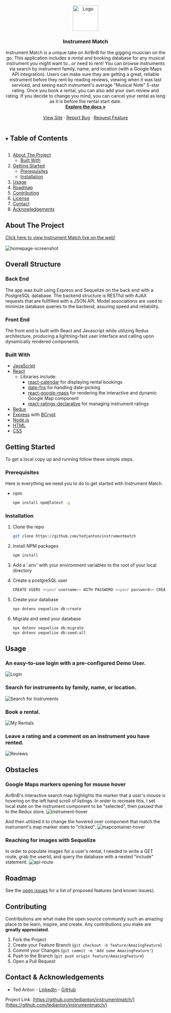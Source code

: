 <!-- PROJECT SHIELDS -->
<!--
*** I'm using markdown "reference style" links for readability.
*** Reference links are enclosed in brackets [ ] instead of parentheses ( ).
*** See the bottom of this document for the declaration of the reference variables
*** for contributors-url, forks-url, etc. This is an optional, concise syntax you may use.
*** https://www.markdownguide.org/basic-syntax/#reference-style-links
-->



<!-- PROJECT LOGO -->
<br />
<p align="center">
  <a href="https://github.com/tedjanton/instrumentmatch">
    <img src="frontend/src/images/favicon_io/android-chrome-512x512.png" alt="Logo" width="80" height="80" style="background-color:white">
  </a>

  <h3 align="center">Instrument Match</h3>

  <p align="center">
    Instrument Match is a unique take on AirBnB for the gigging musician on the go. This application includes a rental and booking database for any musical instrument you might want to...or need to rent! You can browse instruments via search by instrument family, name, and location (with a Google Maps API integration). Users can make sure they are getting a great, reliable instrument before they rent by reading reviews, viewing when it was last serviced, and seeing each instrument's average "Musical Note" 5-star rating. Once you book a rental, you can also add your own review and rating. If you decide to change you mind, you can cancel your rental as long as it is before the rental start date.
    <br />
    <a href="https://github.com/tedjanton/instrumentmatch"><strong>Explore the docs »</strong></a>
    <br />
    <br />
    <a href="https://instrumentmatch.herokuapp.com/">View Site</a>
    ·
    <a href="https://github.com/tedjanton/instrumentmatch/issues">Report Bug</a>
    ·
    <a href="https://github.com/tedjanton/instrumentmatch/issues">Request Feature</a>
  </p>
</p>



<!-- TABLE OF CONTENTS -->
<details open="open">
  <summary><h2 style="display: inline-block">Table of Contents</h2></summary>
  <ol>
    <li>
      <a href="#about-the-project">About The Project</a>
      <ul>
        <li><a href="#built-with">Built With</a></li>
      </ul>
    </li>
    <li>
      <a href="#getting-started">Getting Started</a>
      <ul>
        <li><a href="#prerequisites">Prerequisites</a></li>
        <li><a href="#installation">Installation</a></li>
      </ul>
    </li>
    <li><a href="#usage">Usage</a></li>
    <li><a href="#roadmap">Roadmap</a></li>
    <li><a href="#contributing">Contributing</a></li>
    <li><a href="#license">License</a></li>
    <li><a href="#contact">Contact</a></li>
    <li><a href="#acknowledgements">Acknowledgements</a></li>
  </ol>
</details>



<!-- ABOUT THE PROJECT -->
## About The Project

[Click here to view Instrument Match live on the web!](https://instrumentmatch.herokuapp.com/)
<br>
</br>
![homepage-screenshot](site-images/homepage-ss.png)

## Overall Structure

### Back End
The app was built using Express and Sequelize on the back end with a PostgreSQL database. The backend structure is RESTful with AJAX requests that are fullfilled with a JSON API. Model associations are used to minimize database queries to the backend, assuring speed and reliability.

### Front End
The front end is built with React and Javascript while utilizing Redux architecture, producing a lightning-fast user interface and calling upon dynamically rendered components.

### Built With

* [JavaScript](https://www.javascript.com/)
* [React](https://reactjs.org/)
  - Libraries include:
    * [react-calendar](https://www.npmjs.com/package/react-calendar) for displaying rental bookings
    * [date-fns](https://date-fns.org/) for handling date-picking
    * [react-google-maps](https://www.npmjs.com/package/react-google-maps) for rendering the interactive and dynamic Google Map component
    * [react-ratings-declarative](https://www.npmjs.com/package/react-ratings-declarative) for managing instrument ratings
* [Redux](https://redux.js.org/)
* [Express](https://expressjs.com/) with [BCrypt](https://www.npmjs.com/package/bcryptjs)
* [Node.js](https://nodejs.org/en/)
* [HTML](https://html.com/)
* [CSS](http://www.css3.info/)

<!-- GETTING STARTED -->
## Getting Started

To get a local copy up and running follow these simple steps.

### Prerequisites

Here is everything we need you to do to get started with Instrument Match.
* npm
  ```sh
  npm install npm@latest -g
  ```

### Installation

1. Clone the repo
   ```sh
   git clone https://github.com/tedjanton/instrumentmatch
   ```
2. Install NPM packages
   ```sh
   npm install
   ```
3. Add a '.env' with your environment variables to the root of your local directory

4. Create a postgreSQL user
    ```sh
    CREATE USERS <<your username>> WITH PASSWORD <<your password>> CREATEDB
    ```
5. Create your database
    ```sh
    npx dotenv sequelize db:create
    ```
6. Migrate and seed your database
    ```sh
    npx dotenv sequelize db:migrate
    npx dotenv sequelize db:seed:all
    ```

<!-- USAGE EXAMPLES -->
## Usage
### An easy-to-use login with a pre-configured Demo User.
![Login](site-images/demo-login.gif)
### Search for instruments by family, name, or location.
![Search for Instruments](site-images/family-search.gif)
### Book a rental.
![My Rentals](site-images/my-rentals.gif)
### Leave a rating and a comment on an instrument you have rented.
![Reviews](site-images/reviews.gif)


## Obstacles

### Google Maps markers opening for mouse hover
AirBnB's interactive search map highlights the marker that a user's mouse is hovering on the left hand scroll of listings. In order to recreate this, I set local state on the instrument component to be "selected", then passed that to the Redux store.
![instrument-hover](site-images/instrumentcomponent-hover.png)

And then utilized it to change the hovered over component that match the instrument's map marker state to "clicked".
![mapcontainer-hover](site-images/mapcontainer-hover.png)

### Reaching for images with Sequelize

In order to populate images for a user's rental, I needed to write a GET route, grab the userId, and query the database with a nested "include" statement.
![api-route](site-images/api-route.png)


<!-- ROADMAP -->
## Roadmap

See the [open issues](https://github.com/tedjanton/instrumentmatch/issues) for a list of proposed features (and known issues).



<!-- CONTRIBUTING -->
## Contributing

Contributions are what make the open source community such an amazing place to be learn, inspire, and create. Any contributions you make are **greatly appreciated**.

1. Fork the Project
2. Create your Feature Branch (`git checkout -b feature/AmazingFeature`)
3. Commit your Changes (`git commit -m 'Add some AmazingFeature'`)
4. Push to the Branch (`git push origin feature/AmazingFeature`)
5. Open a Pull Request



<!-- CONTACT -->
## Contact & Acknowledgements


* Ted Anton - [LinkedIn](https://www.linkedin.com/in/ted-anton/) - [GitHub](https://github.com/tedjanton)


Project Link: [https://github.com/tedjanton/instrumentmatch/](https://github.com/tedjanton/instrumentmatch/)


<!-- ACKNOWLEDGEMENTS -->
